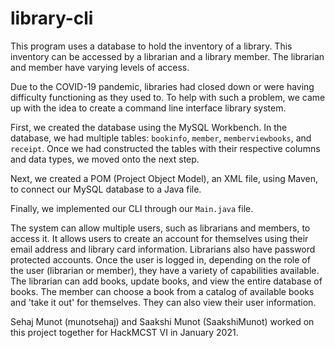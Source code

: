 # library-cli
This program uses a database to hold the inventory of a library. This inventory can be accessed by a librarian and a library member. The librarian and member have varying levels of access.

Due to the COVID-19 pandemic, libraries had closed down or were having difficulty functioning as they used to. To help with such a problem, we came up with the idea to create a command line interface library system.

First, we created the database using the MySQL Workbench. In the database, we had multiple tables: `bookinfo`, `member`, `memberviewbooks`, and `receipt`. Once we had constructed the tables with their respective columns and data types, we moved onto the next step.

Next, we created a POM (Project Object Model), an XML file, using Maven, to connect our MySQL database to a Java file.

Finally, we implemented our CLI through our `Main.java` file.

The system can allow multiple users, such as librarians and members, to access it. It allows users to create an account for themselves using their email address and library card information. Librarians also have password protected accounts.
Once the user is logged in, depending on the role of the user (librarian or member), they have a variety of capabilities available. The librarian can add books, update books, and view the entire database of books. The member can choose a book from a catalog of available books and 'take it out' for themselves. They can also view their user information.

Sehaj Munot (munotsehaj) and Saakshi Munot (SaakshiMunot) worked on this project together for HackMCST VI in January 2021.